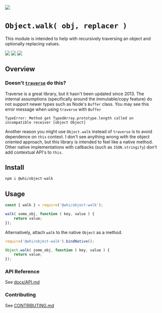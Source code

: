 [![](https://img.shields.io/npm/v/@whi/object-walk/latest?style=flat-square)](http://npmjs.com/package/@whi/object-walk)

# `Object.walk( obj, replacer )`
This module is intended to help with recursively traversing an object and optionally replacing
values.

[![](https://img.shields.io/github/issues-raw/mjbrisebois/js-walk-object?style=flat-square)](https://github.com/mjbrisebois/js-walk-object/issues)
[![](https://img.shields.io/github/issues-closed-raw/mjbrisebois/js-walk-object?style=flat-square)](https://github.com/mjbrisebois/js-walk-object/issues?q=is%3Aissue+is%3Aclosed)
[![](https://img.shields.io/github/issues-pr-raw/mjbrisebois/js-walk-object?style=flat-square)](https://github.com/mjbrisebois/js-walk-object/pulls)


## Overview


### Doesn't [`traverse`](https://www.npmjs.com/package/traverse) do this?

Traverse is a great library, but it hasn't been updated since 2013.  The internal assumptions
(specifically around the immutable/copy feature) do not support newer types such as Node's `Buffer`
class.  You may see this error message when using `traverse` with `Buffer`

```
TypeError: Method get TypedArray.prototype.length called on incompatible receiver [object Object]
```

Another reason you might use `Object.walk` instead of `traverse` is to avoid dependence on `this`
context.  I don't see anything wrong with the object oriented approach, but this library is intended
to feel like a native method.  Other native implementations with callbacks (such as
`JSON.stringify`) don't add contextual API's to `this`.


## Install

```bash
npm i @whi/object-walk
```

## Usage

```javascript
const { walk } = require('@whi/object-walk');

walk( some_obj, function ( key, value ) {
    return value;
});
```

Alternatively, attach `walk` to the native `Object` as a method.

```javascript
require('@whi/object-walk').bindNative();

Object.walk( some_obj, function ( key, value ) {
    return value;
});
```

### API Reference

See [docs/API.md](docs/API.md)

### Contributing

See [CONTRIBUTING.md](CONTRIBUTING.md)
